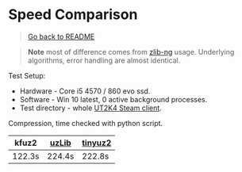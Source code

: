 [tinyuz2]: https://unrealadmin.org/forums/showthread.php?t=10192
[uzLib]: https://unrealadmin.org/forums/showthread.php?p=172927
[zlib-ng]: https://github.com/zlib-ng/zlib-ng

# Speed Comparison

> [Go back to README](../kfuz2/README.md)

> **Note** most of difference comes from [zlib-ng] usage. Underlying algorithms, error handling are almost identical.

Test Setup:

- Hardware - Core i5 4570 / 860 evo ssd.
- Software - Win 10 latest, 0 active background processes.
- Test directory - whole [UT2K4 Steam client](https://store.steampowered.com/app/13230/Unreal_Tournament_2004_Editors_Choice_Edition/).

Compression, time checked with python script.

| kfuz2 | [uzLib] | [tinyuz2] |
|---|---|---|
| 122.3s | 224.4s | 222.8s |
